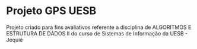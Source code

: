 # Projeto GPS UESB
Projeto criado para fins avaliativos referente a disciplina de ALGORITMOS E ESTRUTURA DE DADOS II do curso de Sistemas de Informação da UESB - Jequié
